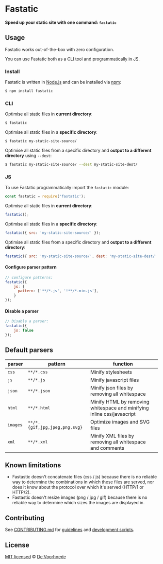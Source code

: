 # Fastatic

**Speed up your static site with one command: `fastatic`**


## Usage

Fastatic works out-of-the-box with zero configuration.

You can use Fastatic both as a [CLI tool](#cli) and [programmatically in JS](#js).


### Install

Fastatic is written in [Node.js](http://nodejs.org/) and can be installed via [npm](https://npmjs.org/):

```bash
$ npm install fastatic
```

### CLI

Optimise all static files in **current directory**:

```bash
$ fastatic
```

Optimise all static files in a **specific directory**:

```bash
$ fastatic my-static-site-source/
```

Optimise all static files from a specific directory and **output to a different directory** using `--dest`:

```bash
$ fastatic my-static-site-source/ --dest my-static-site-dest/
```

### JS

To use Fastatic programmatically import the `fastatic` module:

```javascript
const fastatic = require('fastatic');
```

Optimise all static files in **current directory**:

```javascript
fastatic();
```

Optimise all static files in a **specific directory**:

```javascript
fastatic({ src: 'my-static-site-source/' });
```

Optimise all static files from a specific directory and **output to a different directory**:

```javascript
fastatic({ src: 'my-static-site-source/', dest: 'my-static-site-dest/' });
```


#### Configure parser pattern

```javascript
// configure patterns:
fastatic({
    js: {
      pattern: ['**/*.js', '!**/*.min.js'],
    }
});
```

#### Disable a parser

```javascript
// Disable a parser:
fastatic({
    js: false
});
```

## Default parsers

parser | pattern | function
--- | --- | ---
`css` | `**/*.css` | Minify stylesheets
`js` | `**/*.js` | Minify javascript files
`json` | `**/*.json` | Minify json files by removing all whitespace 
`html` | `**/*.html` | Minify HTML by removing whitespace and minifying inline css/javascript
`images` | `**/*.{gif,jpg,jpeg,png,svg}` | Optimize images and SVG files
`xml` | `**/*.xml` | Minify XML files by removing all whitespace and comments


## Known limitations

* Fastastic doesn't concatenate files (css / js) because there is no reliable way to determine the combinations in which these files are served, nor does it know about the protocol over which it's served (HTTP/1 or HTTP/2).
* Fastastic doesn't resize images (png / jpg / gif) because there is no reliable way to determine which sizes the images are displayed in.


## Contributing

See [CONTRIBUTING.md](CONTRIBUTING.md) for [guidelines](CONTRIBUTING.md#guidelines) and [development scripts](CONTRIBUTING.md#scripts).


## License

[MIT licensed](LICENSE) © [De Voorhoede](https://www.voorhoede.nl/)
